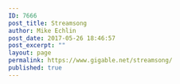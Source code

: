 ```yaml
---
ID: 7666
post_title: Streamsong
author: Mike Echlin
post_date: 2017-05-26 18:46:57
post_excerpt: ""
layout: page
permalink: https://www.gigable.net/streamsong/
published: true
---
```

<script type="text/javascript">
var queryString= window.location.search;
queryString = queryString.substring(51);
var tune = queryString.slice (0, -4);
var song = "https://s3-us-west-2.amazonaws.com/gigable.tracks/" + tune + ".mp3";
var playme = document.getElementById(song); 
document.write(playme);

playme.load();
playme.play();
</script>

<!-- <input type="button" style="font-size: 10px;"
        OnClick="document.getElementById('playme').src='song';"
        value="Listen">

-->